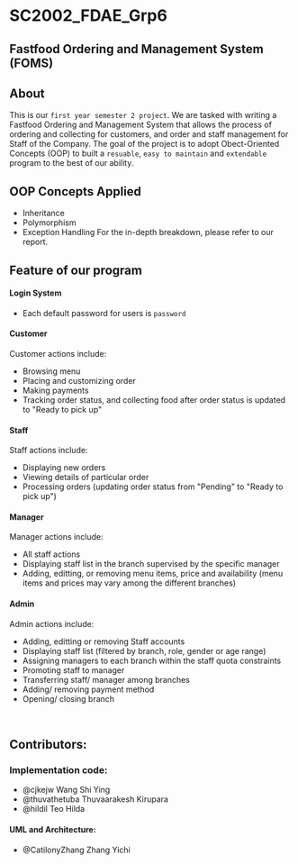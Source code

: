 # SC2002_FDAE_Grp6 
## Fastfood Ordering and Management System (FOMS)

## About 
This is our `first year semester 2 project`. We are tasked with writing a Fastfood Ordering and Management System that allows the process of ordering and collecting for customers, and order and staff management for Staff of the Company. 
The goal of the project is to adopt Obect-Oriented Concepts (OOP) to built a `resuable`, `easy to maintain` and `extendable` program to the best of our ability. 

## OOP Concepts Applied
- Inheritance
- Polymorphism
- Exception Handling
For the in-depth breakdown, please refer to our report.

## Feature of our program
#### Login System 
- Each default password for users is `password`

#### Customer
Customer actions include:
- Browsing menu
- Placing and customizing order
- Making payments
- Tracking order status, and collecting food after order status is updated to "Ready to pick up"

#### Staff
Staff actions include:
- Displaying new orders
- Viewing details of particular order
- Processing orders (updating order status from "Pending" to "Ready to pick up")

#### Manager
Manager actions include:
- All staff actions
- Displaying staff list in the branch supervised by the specific manager
- Adding, editting, or removing menu items, price and availability (menu items and prices may vary among the different branches)

#### Admin
Admin actions include:
- Adding, editting or removing Staff accounts
- Displaying staff list (filtered by branch, role, gender or age range)
- Assigning managers to each branch within the staff quota constraints
- Promoting staff to manager
- Transferring staff/ manager among branches
- Adding/ removing payment method
- Opening/ closing branch

<br>

## Contributors:
### Implementation code: 
- @cjkejw Wang Shi Ying
- @thuvathetuba Thuvaarakesh Kirupara
- @hildil Teo Hilda

#### UML and Architecture:
- @CatilonyZhang Zhang Yichi





